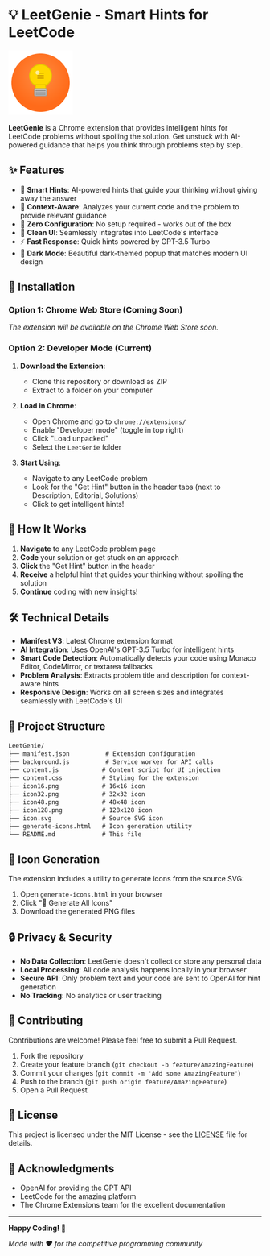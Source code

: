 # 💡 LeetGenie - Smart Hints for LeetCode

![LeetGenie Icon](icon128.png)

**LeetGenie** is a Chrome extension that provides intelligent hints for LeetCode problems without spoiling the solution. Get unstuck with AI-powered guidance that helps you think through problems step by step.

## ✨ Features

- 🧠 **Smart Hints**: AI-powered hints that guide your thinking without giving away the answer
- 🎯 **Context-Aware**: Analyzes your current code and the problem to provide relevant guidance
- 🚀 **Zero Configuration**: No setup required - works out of the box
- 🎨 **Clean UI**: Seamlessly integrates into LeetCode's interface
- ⚡ **Fast Response**: Quick hints powered by GPT-3.5 Turbo
- 🌙 **Dark Mode**: Beautiful dark-themed popup that matches modern UI design

## 🚀 Installation

### Option 1: Chrome Web Store (Coming Soon)
*The extension will be available on the Chrome Web Store soon.*

### Option 2: Developer Mode (Current)

1. **Download the Extension**:
   - Clone this repository or download as ZIP
   - Extract to a folder on your computer

2. **Load in Chrome**:
   - Open Chrome and go to `chrome://extensions/`
   - Enable "Developer mode" (toggle in top right)
   - Click "Load unpacked"
   - Select the `LeetGenie` folder

3. **Start Using**:
   - Navigate to any LeetCode problem
   - Look for the "Get Hint" button in the header tabs (next to Description, Editorial, Solutions)
   - Click to get intelligent hints!

## 🎯 How It Works

1. **Navigate** to any LeetCode problem page
2. **Code** your solution or get stuck on an approach
3. **Click** the "Get Hint" button in the header
4. **Receive** a helpful hint that guides your thinking without spoiling the solution
5. **Continue** coding with new insights!

## 🛠️ Technical Details

- **Manifest V3**: Latest Chrome extension format
- **AI Integration**: Uses OpenAI's GPT-3.5 Turbo for intelligent hints
- **Smart Code Detection**: Automatically detects your code using Monaco Editor, CodeMirror, or textarea fallbacks
- **Problem Analysis**: Extracts problem title and description for context-aware hints
- **Responsive Design**: Works on all screen sizes and integrates seamlessly with LeetCode's UI

## 📁 Project Structure

```
LeetGenie/
├── manifest.json          # Extension configuration
├── background.js          # Service worker for API calls
├── content.js            # Content script for UI injection
├── content.css           # Styling for the extension
├── icon16.png            # 16x16 icon
├── icon32.png            # 32x32 icon
├── icon48.png            # 48x48 icon
├── icon128.png           # 128x128 icon
├── icon.svg              # Source SVG icon
├── generate-icons.html   # Icon generation utility
└── README.md             # This file
```

## 🎨 Icon Generation

The extension includes a utility to generate icons from the source SVG:

1. Open `generate-icons.html` in your browser
2. Click "🚀 Generate All Icons"
3. Download the generated PNG files

## 🔒 Privacy & Security

- **No Data Collection**: LeetGenie doesn't collect or store any personal data
- **Local Processing**: All code analysis happens locally in your browser
- **Secure API**: Only problem text and your code are sent to OpenAI for hint generation
- **No Tracking**: No analytics or user tracking

## 🤝 Contributing

Contributions are welcome! Please feel free to submit a Pull Request.

1. Fork the repository
2. Create your feature branch (`git checkout -b feature/AmazingFeature`)
3. Commit your changes (`git commit -m 'Add some AmazingFeature'`)
4. Push to the branch (`git push origin feature/AmazingFeature`)
5. Open a Pull Request

## 📝 License

This project is licensed under the MIT License - see the [LICENSE](LICENSE) file for details.

## 🙏 Acknowledgments

- OpenAI for providing the GPT API
- LeetCode for the amazing platform
- The Chrome Extensions team for the excellent documentation

---

**Happy Coding! 🚀**

*Made with ❤️ for the competitive programming community* 